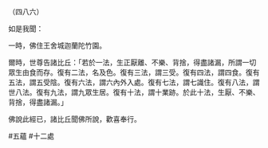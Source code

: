 （四八六）

如是我聞：

一時，佛住王舍城迦蘭陀竹園。

爾時，世尊告諸比丘：「若於一法，生正厭離、不樂、背捨，得盡諸漏，所謂一切眾生由食而存。復有二法，名及色。復有三法，謂三受。復有四法，謂四食。復有五法，謂五受陰。復有六法，謂六內外入處。復有七法，謂七識住。復有八法，謂世八法。復有九法，謂九眾生居。復有十法，謂十業跡。於此十法，生厭、不樂、背捨，得盡諸漏。」

佛說此經已，諸比丘聞佛所說，歡喜奉行。



#五蘊
#十二處
